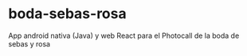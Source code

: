 # boda-sebas-rosa

App android nativa (Java) y web React para el Photocall de la boda de sebas y rosa
